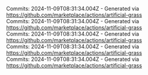 Commits: 2024-11-09T08:31:34.004Z - Generated via https://github.com/marketplace/actions/artificial-grass
<br>
Commits: 2024-11-09T08:31:34.004Z - Generated via https://github.com/marketplace/actions/artificial-grass
<br>
Commits: 2024-11-09T08:31:34.004Z - Generated via https://github.com/marketplace/actions/artificial-grass
<br>
Commits: 2024-11-09T08:31:34.004Z - Generated via https://github.com/marketplace/actions/artificial-grass
<br>
Commits: 2024-11-09T08:31:34.004Z - Generated via https://github.com/marketplace/actions/artificial-grass
<br>
